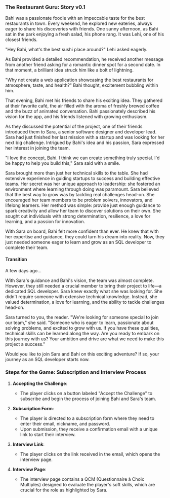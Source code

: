 ### The Restaurant Guru: Story v0.1


Bahi was a passionate foodie with an impeccable taste for the best restaurants in town. Every weekend, he explored new eateries, always eager to share his discoveries with friends. One sunny afternoon, as Bahi sat in the park enjoying a fresh salad, his phone rang. It was Lehi, one of his closest friends.

"Hey Bahi, what's the best sushi place around?" Lehi asked eagerly.

As Bahi provided a detailed recommendation, he received another message from another friend asking for a romantic dinner spot for a second date. In that moment, a brilliant idea struck him like a bolt of lightning.

"Why not create a web application showcasing the best restaurants for atmosphere, taste, and health?" Bahi thought, excitement bubbling within him.

That evening, Bahi met his friends to share his exciting idea. They gathered at their favorite café, the air filled with the aroma of freshly brewed coffee and the buzz of animated conversation. Bahi passionately described his vision for the app, and his friends listened with growing enthusiasm.

As they discussed the potential of the project, one of their friends introduced them to Sara, a senior software designer and developer lead. Sara had just finished her last mission with a startup and was looking for her next big challenge. Intrigued by Bahi's idea and his passion, Sara expressed her interest in joining the team.

"I love the concept, Bahi. I think we can create something truly special. I'd be happy to help you build this," Sara said with a smile.

Sara brought more than just her technical skills to the table. She had extensive experience in guiding startups to success and building effective teams. Her secret was her unique approach to leadership: she fostered an environment where learning through doing was paramount. Sara believed that the best way to grow was by tackling real challenges head-on. She encouraged her team members to be problem solvers, innovators, and lifelong learners. Her method was simple: provide just enough guidance to spark creativity and allow her team to discover solutions on their own. She sought out individuals with strong determination, resilience, a love for learning, and a passion for innovation.

With Sara on board, Bahi felt more confident than ever. He knew that with her expertise and guidance, they could turn his dream into reality. Now, they just needed someone eager to learn and grow as an SQL developer to complete their team.

#### Transition
A few days ago...

With Sara's guidance and Bahi's vision, the team was almost complete. However, they still needed a crucial member to bring their project to life—a dedicated SQL developer. Sara knew exactly what she was looking for. She didn't require someone with extensive technical knowledge. Instead, she valued determination, a love for learning, and the ability to tackle challenges head-on.

Sara turned to you, the reader. "We're looking for someone special to join our team," she said. "Someone who is eager to learn, passionate about solving problems, and excited to grow with us. If you have these qualities, technical skills can be learned along the way. Are you ready to embark on this journey with us? Your ambition and drive are what we need to make this project a success."

Would you like to join Sara and Bahi on this exciting adventure? If so, your journey as an SQL developer starts now.

### Steps for the Game: Subscription and Interview Process

1. **Accepting the Challenge**:
   - The player clicks on a button labeled "Accept the Challenge" to subscribe and begin the process of joining Bahi and Sara's team.

2. **Subscription Form**:
   - The player is directed to a subscription form where they need to enter their email, nickname, and password.
   - Upon submission, they receive a confirmation email with a unique link to start their interview.

3. **Interview Link**:
   - The player clicks on the link received in the email, which opens the interview page.

4. **Interview Page**:
   - The interview page contains a QCM (Questionnaire à Choix Multiples) designed to evaluate the player's soft skills, which are crucial for the role as highlighted by Sara.

